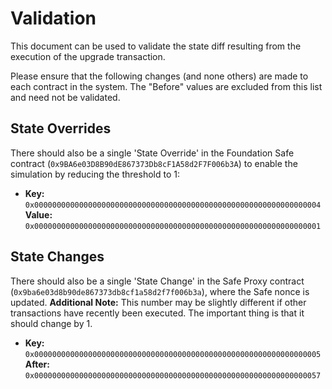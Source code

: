 # Validation

This document can be used to validate the state diff resulting from the execution of the upgrade
transaction.

Please ensure that the following changes (and none others) are made to each contract in the system.
The "Before" values are excluded from this list and need not be validated.

## State Overrides

There should also be a single 'State Override' in the Foundation Safe contract
(`0x9BA6e03D8B90dE867373Db8cF1A58d2F7F006b3A`) to enable the simulation by reducing the threshold to
1:

- **Key:** `0x0000000000000000000000000000000000000000000000000000000000000004` <br/>
  **Value:** `0x0000000000000000000000000000000000000000000000000000000000000001`

## State Changes

There should also be a single 'State Change' in the Safe Proxy contract
(`0x9ba6e03d8b90de867373db8cf1a58d2f7f006b3a`), where the Safe nonce is updated.
**Additional Note:** This number may be slightly different if other transactions have recently
been executed. The important thing is that it should change by 1.

- **Key:** `0x0000000000000000000000000000000000000000000000000000000000000005` <br/>
  **After:** `0x0000000000000000000000000000000000000000000000000000000000000057` <br/>

